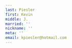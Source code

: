 ```yaml
---
last: Piesler
first: Kevin
middle: J.
married: ''
nickname: ''
meta: ''
email: kpiesler@hotmail.com
---
```

